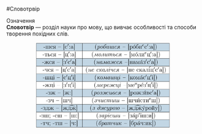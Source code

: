 #Словотрвір

<div class="eoz-wrap">
<span class="eoz">Означення</span>
<div class="eoz-text">
<b>Словотвiр</b> — роздiл науки про мову, що вивчає особливостi та способи творення похiдних слiв.
</div>
</div>

<p align="center"><img width="350"class="image" src="../pics/1/pic4.png"/></p>
